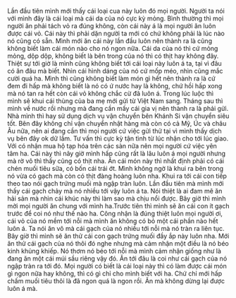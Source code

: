 Lần đầu tiên mình mới thấy cái loại cua này luôn đó mọi người. Người ta nói với mình đây là cái loại mà cái da của nó cực kỳ mỏng. Bình thường thì mọi người ăn phải tách vỏ ra đúng không, còn cái này á là mọi người ăn luôn được cái vỏ. Cái này thì phải dặn người ta mới có chứ không phải là lúc nào nó cũng có sẵn. Mình mới ăn cái này lần đầu luôn nên thành ra là cũng không biết làm cái món nào cho nó ngon nữa. Cái da của nó thì cứ mỏng mỏng, dộp dộp, không biết là bên trong của nó thì có thịt hay không đây. Thiệt sự tới giờ là mình cũng không biết tới cái loại này luôn á ta, tại vì đâu có ăn đâu mà biết. Nhìn cái hình dáng của nó cứ mốp méo, nhìn cũng mắc cười quá ha. Mình thì cũng không biết làm món gì hết nên thành ra là cứ đem đi hấp mà không biết là nó có ứ nước hay là không, chứ hồi hấp xong mà nó tan ra hết còn cái vỏ không chắc cừ đã luôn á. Trong lúc luộc thì mình sẽ khui cái thùng của ba mẹ mới gửi từ Việt Nam sang. Tháng sau thì mình về nước rồi nhưng mà đang cần mấy cái gia vị nên thành ra là phải gửi. Nhà mình thì hay sử dụng dịch vụ vận chuyển bên Khánh Si vận chuyển siêu tốt. Bên đây không chỉ vận chuyển nhật hàng mà còn có cả Mỹ, Úc và châu Âu nữa, nên ai đang cần thì mọi người cứ việc gửi thử tại vì mình thấy dịch vụ bên đây ok dữ lắm. Tư vấn thì cực kỳ tận tình từ lúc nhận cho tới lúc giao. Với có nhận mua hộ tạp hóa trên các sàn nữa nên mọi người cứ việc yên tâm ha. Cái này thì nãy giờ mình hấp cũng rất là lâu luôn á mọi người nhưng mà rờ vô thì thấy cũng có thịt nha. Ăn cái món này thì nhất định phải có cái chén muối tiêu sữa, có bốn cái trái ớt. Mình không ngờ là khui ra bên trong nó vừa có gạch mà còn có thịt đàng hoàng luôn nha. Khui ra tới cái con tiếp theo tao nói gạch trứng muối mà ngập tràn luôn. Lần đầu tiên mà mình mới thấy cái gạch chảy mà nó nhiều tới vậy luôn á ta. Nói thiệt là ai đam mê ăn hải sản mà nhìn cái khúc này thì làm sao mà chịu nổi được. Bây giờ thì mình mời mọi người ăn chung với mình ha.Trước tiên thì mình sẽ ăn cái con ít gạch trước để coi nó như thế nào ha. Công nhận là đúng thiệt luôn mọi người ơi, cái vỏ của nó mềm tới nỗi mà mình ăn không có bỏ một cái phần nào hết luôn á. Ta nói ăn vô mà cái gạch của nó nhiều tới nỗi mà nó tràn ra liên tục. Bây giờ thì mình sẽ ăn thử cái con gạch trứng muối đầy ắp này luôn nha. Mới ăn thử cái gạch của nó thôi đó nghe nhưng mà cảm nhận một điều là nó béo kinh khủng khiếp. Nó thơm nó béo tới nỗi mà mình cảm nhận giống như là đang ăn một cái múi sầu riêng vậy đó. Ăn tới đâu là coi như cái gạch của nó ngập tràn ra tới đó. Mọi người có biết là cái loại này thì có làm được cái món gì ngon nữa hay không, thì có gì chỉ cho mình biết với ha. Chứ chỉ mới hấp chấm muối tiêu thôi là đã ngon quá là ngon rồi. Ăn mà không dừng lại được luôn á mà.